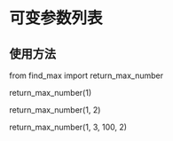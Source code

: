# 可变参数列表

## 使用方法

from find_max import return_max_number

return_max_number(1)

return_max_number(1, 2)

return_max_number(1, 3, 100, 2)
